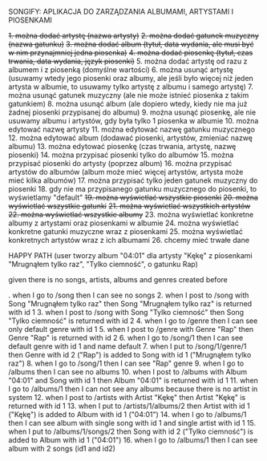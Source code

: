 SONGIFY: APLIKACJA DO ZARZĄDZANIA ALBUMAMI, ARTYSTAMI I PIOSENKAMI

~~1. można dodać artystę (nazwa artysty)~~
~~2. można dodać gatunek muzyczny (nazwa gatunku)~~
~~3. można dodać album (tytuł, data wydania, ale musi być w nim przynajmniej jedna piosenka)~~
~~4. można dodać piosenkę (tytuł, czas trwania, data wydania, język piosenki)~~
5. można dodać artystę od razu z albumem i z piosenką (domyślne wartości)
6. można usunąć artystę (usuwamy wtedy jego piosenki oraz albumy, ale jeśli było więcej niż jeden artysta w albumie, to usuwamy tylko artystę z albumu i samego artystę)
7. można usunąć gatunek muzyczny (ale nie może istnieć piosenka z takim gatunkiem)
8. można usunąć album (ale dopiero wtedy, kiedy nie ma już żadnej piosenki przypisanej do albumu)
9. można usunąć piosenkę, ale nie usuwamy albumu i artystów, gdy była tylko 1 piosenka w albumie
10. można edytować nazwę artysty
11. można edytować nazwę gatunku muzycznego
12. można edytować album (dodawać piosenki, artystów, zmieniać nazwę albumu)
13. można edytować piosenkę (czas trwania, artystę, nazwę piosenki)
14. można przypisać piosenki tylko do albumów
15. można przypisać piosenki do artysty (poprzez album)
16. można przypisać artystów do albumów (album może mieć więcej artystów, artysta może mieć kilka albumów)
17. można przypisać tylko jeden gatunek muzyczny do piosenki
18. gdy nie ma przypisanego gatunku muzycznego do piosenki, to wyświetlamy "default"
~~19. można wyświetlać wszystkie piosenki~~
~~20. można wyświetlać wszystkie gatunki~~
~~21. można wyświetlać wszystkich artystów~~
~~22. można wyświetlać wszystkie albumy~~
23. można wyświetlać konkretne albumy z artystami oraz piosenkami w albumie
24. można wyświetlać konkretne gatunki muzyczne wraz z piosenkami
25. można wyświetlać konkretnych artystów wraz z ich albumami
26. chcemy mieć trwałe dane


HAPPY PATH (user tworzy album "04:01" dla artysty "Kękę" z piosenkami "Mrugnąłem tylko raz", "Tylko ciemność", o gatunku Rap)

given there is no songs, artists, albums and genres created before

. when I go to /song then I can see no songs
2. when I post to /song with Song "Mrugnąłem tylko raz" then Song "Mrugnąłem tylko raz" is returned with id 1
3. when I post to /song with Song "Tylko ciemność" then Song "Tylko ciemność" is returned with id 2
4. when I go to /genre then I can see only default genre with id 1
5. when I post to /genre with Genre "Rap" then Genre "Rap" is returned with id 2
6. when I go to /song/1 then I can see default genre with id 1 and name default
7. when I put to /song/1/genre/1 then Genre with id 2 ("Rap") is added to Song with id 1 ("Mrugnąłem tylko raz")
8. when I go to /song/1 then I can see "Rap" genre
9. when I go to /albums then I can see no albums
10. when I post to /albums with Album "04:01" and Song with id 1 then Album "04:01" is returned with id 1
11. when I go to /albums/1 then I can not see any albums because there is no artist in system
12. when I post to /artists with Artist "Kękę" then Artist "Kękę" is returned with id 1
13. when I put to /artists/1/albums/2 then Artist with id 1 ("Kękę") is added to Album with id 1 ("04:01")
14. when I go to /albums/1 then I can see album with single song with id 1 and single artist with id 1
15. when I put to /albums/1/songs/2 then Song with id 2 ("Tylko ciemność") is added to Album with id 1 ("04:01")
16. when I go to /albums/1 then I can see album with 2 songs (id1 and id2)
